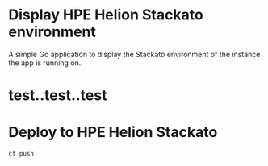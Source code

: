 # Display HPE Helion Stackato environment

A simple Go application to display the Stackato environment of the
instance the app is running on. 

# test..test..test

# Deploy to HPE Helion Stackato

    cf push
